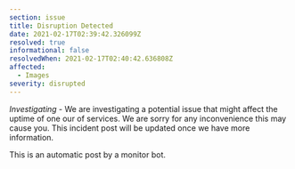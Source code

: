```yaml
---
section: issue
title: Disruption Detected
date: 2021-02-17T02:39:42.326099Z
resolved: true
informational: false
resolvedWhen: 2021-02-17T02:40:42.636808Z
affected:
  - Images
severity: disrupted
---
```

*Investigating* - We are investigating a potential issue that might affect the uptime of one our of services. We are sorry for any inconvenience this may cause you. This incident post will be updated once we have more information.

This is an automatic post by a monitor bot.
        
